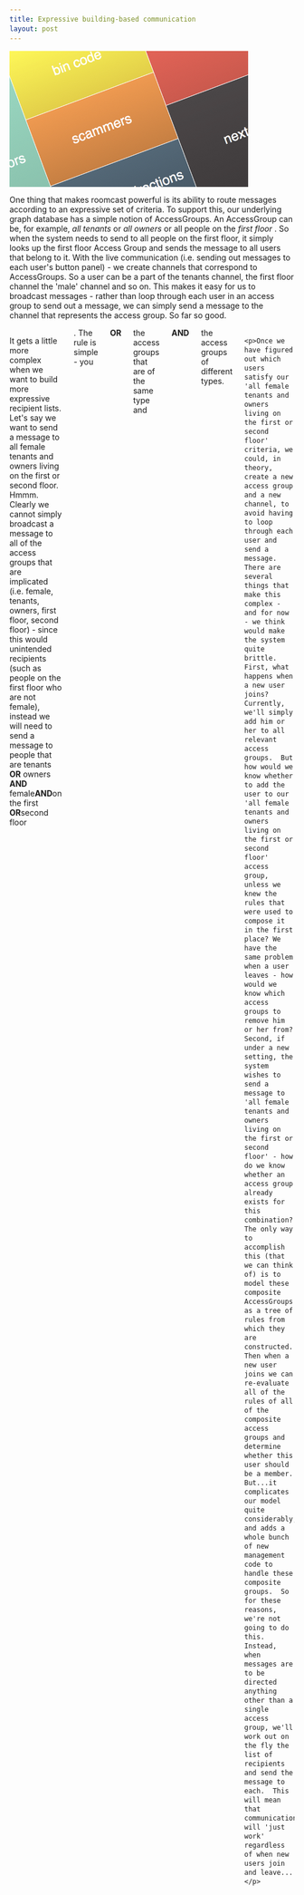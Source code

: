 ```yaml
---
title: Expressive building-based communication
layout: post
---
```

<div class="row">
  <div class="large-4 columns">
    <img src="/assets/img/buttons.png"/>
  </div>
  <div class="large-6 columns">
    <p>One thing that makes roomcast powerful is its ability to route messages according to an expressive set of criteria.  To support this, our underlying graph database has a simple notion of AccessGroups.  An AccessGroup can be, for example,<i> all tenants </i> or <i> all owners </i> or all people on the <i> first floor </i>.  So when the system needs to send to all people on the first floor, it simply looks up the first floor Access Group and sends the message to all users that belong to it.  With the live communication (i.e. sending out messages to each user's button panel) - we create channels that correspond to AccessGroups.  So a user can be a part of the tenants channel, the first floor channel the 'male' channel and so on.   This makes it easy for us to broadcast messages - rather than loop through each user in an access group to send out a message, we can simply send a message to the channel that represents the access group.  So far so good.    
  </div>
<div>

<div class="row">
  <div class="large-10 columns">
    <p> It gets a little more complex when we want to build more expressive recipient lists.  Let's say we want to send a message to all female tenants and owners living on the first or second floor.  Hmmm.  Clearly we cannot simply broadcast a message to all of the access groups that are implicated (i.e. female, tenants, owners, first floor, second floor) - since this would unintended recipients (such as people on the first floor who are not female), instead we will need to send a message to people that are tenants <strong>OR</strong> owners <strong> AND </strong>female<strong>AND</strong>on the first <strong>OR</strong>second floor</p>.  The rule is simple - you <strong>OR</strong> the access groups that are of the same type and <strong>AND</strong> the access groups of different types. 
    
    <p>Once we have figured out which users satisfy our 'all female tenants and owners living on the first or second floor' criteria, we could, in theory, create a new access group and a new channel, to avoid having to loop through each user and send a message.  There are several things that make this complex - and for now - we think would make the system quite brittle.  First, what happens when a new user joins?  Currently, we'll simply add him or her to all relevant access groups.  But how would we know whether to add the user to our 'all female tenants and owners living on the first or second floor' access group, unless we knew the rules that were used to compose it in the first place? We have the same problem when a user leaves - how would we know which access groups to remove him or her from?  Second, if under a new setting, the system wishes to send a message to 'all female tenants and owners living on the first or second floor' - how do we know whether an access group already exists for this combination?  The only way to accomplish this (that we can think of) is to model these composite AccessGroups as a tree of rules from which they are constructed.  Then when a new user joins we can re-evaluate all of the rules of all of the composite access groups and determine whether this user should be a member.  But...it complicates our model quite considerably, and adds a whole bunch of new management code to handle these composite groups.  So for these reasons, we're not going to do this.  Instead, when messages are to be directed anything other than a single access group, we'll work out on the fly the list of recipients and send the message to each.  This will mean that communication will 'just work' regardless of when new users join and leave... 
    </p>
  </div>
</div>
